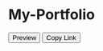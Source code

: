 # My-Portfolio

<button onclick="window.open('https://htmlpreview.github.io/?https://raw.githubusercontent.com/potdukhe12/My-Portfolio/main/Saurabh%20Potdukhe.html', '_blank')">
  Preview
</button>

<button onclick="copyLink()">
  Copy Link
</button>


<script>
function copyLink() {
  var link = document.getElementById("copy-link").href;
  navigator.clipboard.writeText(link)
    .then(function() {
      console.log("Link copied to clipboard");
    })
    .catch(function(error) {
      console.error("Error copying link to clipboard: ", error);
    });
}
</script>
